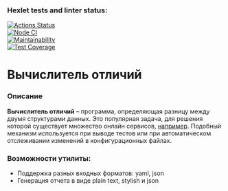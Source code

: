 ### Hexlet tests and linter status:
[![Actions Status](https://github.com/EkaterinaRina/frontend-project-46/actions/workflows/hexlet-check.yml/badge.svg)](https://github.com/EkaterinaRina/frontend-project-46/actions)  
[![Node CI](https://github.com/EkaterinaRina/frontend-project-46/actions/workflows/nodejs.yml/badge.svg)](https://github.com/EkaterinaRina/frontend-project-46/actions/workflows/nodejs.yml)  
[![Maintainability](https://api.codeclimate.com/v1/badges/d5dbc0e06a85015df28f/maintainability)](https://codeclimate.com/github/EkaterinaRina/frontend-project-46/maintainability)  
[![Test Coverage](https://api.codeclimate.com/v1/badges/d5dbc0e06a85015df28f/test_coverage)](https://codeclimate.com/github/EkaterinaRina/frontend-project-46/test_coverage)  

# Вычислитель отличий  
### Описание  
**Вычислитель отличий** – программа, определяющая разницу между двумя структурами данных. Это популярная задача, для решения которой существует множество онлайн сервисов, [например](http://www.jsondiff.com/). Подобный механизм используется при выводе тестов или при автоматическом отслеживании изменений в конфигурационных файлах.  

### Возможности утилиты:  
* Поддержка разных входных форматов: yaml, json  
* Генерация отчета в виде plain text, stylish и json  
